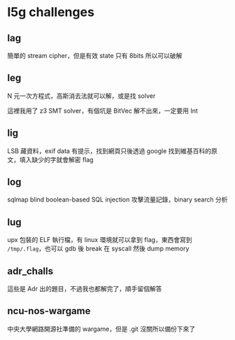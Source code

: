# l5g challenges

## lag

簡單的 stream cipher，但是有效 state 只有 8bits 所以可以破解

## leg

N 元一次方程式，高斯消去法就可以解，或是找 solver

這裡我用了 z3 SMT solver，有個坑是 BitVec 解不出來，一定要用 Int

## lig

LSB 藏資料，exif data 有提示，找到網頁只後透過 google 找到維基百科的原文，填入缺少的字就會解密 flag

## log

sqlmap blind boolean-based SQL injection 攻擊流量記錄，binary search 分析

## lug

upx 包裝的 ELF 執行檔，有 linux 環境就可以拿到 flag，東西會寫到 `/tmp/.flag`，也可以 gdb 後 break 在 syscall 然後 dump memory

## adr\_challs

這些是 Adr 出的題目，不過我也都解完了，順手留個解答

## ncu-nos-wargame

中央大學網路開源社準備的 wargame，但是 .git 沒關所以備份下來了
